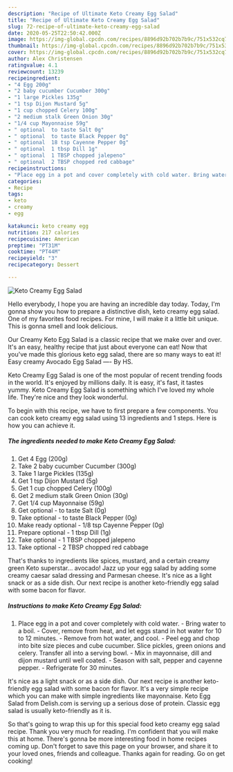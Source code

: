 ```yaml
---
description: "Recipe of Ultimate Keto Creamy Egg Salad"
title: "Recipe of Ultimate Keto Creamy Egg Salad"
slug: 72-recipe-of-ultimate-keto-creamy-egg-salad
date: 2020-05-25T22:50:42.000Z
image: https://img-global.cpcdn.com/recipes/8896d92b702b7b9c/751x532cq70/keto-creamy-egg-salad-recipe-main-photo.jpg
thumbnail: https://img-global.cpcdn.com/recipes/8896d92b702b7b9c/751x532cq70/keto-creamy-egg-salad-recipe-main-photo.jpg
cover: https://img-global.cpcdn.com/recipes/8896d92b702b7b9c/751x532cq70/keto-creamy-egg-salad-recipe-main-photo.jpg
author: Alex Christensen
ratingvalue: 4.1
reviewcount: 13239
recipeingredient:
- "4 Egg 200g"
- "2 baby cucumber Cucumber 300g"
- "1 large Pickles 135g"
- "1 tsp Dijon Mustard 5g"
- "1 cup chopped Celery 100g"
- "2 medium stalk Green Onion 30g"
- "1/4 cup Mayonnaise 59g"
- " optional  to taste Salt 0g"
- " optional  to taste Black Pepper 0g"
- " optional  18 tsp Cayenne Pepper 0g"
- " optional  1 tbsp Dill 1g"
- " optional  1 TBSP chopped jalepeno"
- " optional  2 TBSP chopped red cabbage"
recipeinstructions:
- "Place egg in a pot and cover completely with cold water. Bring water to a boil. Cover, remove from heat, and let eggs stand in hot water for 10 to 12 minutes. Remove from hot water, and cool. Peel egg and chop into bite size pieces and cube cucumber. Slice pickles, green onions and celery. Transfer all into a serving bowl. Mix in mayonnaise, dill and dijon mustard until well coated. Season with salt, pepper and cayenne pepper. Refrigerate for 30 minutes."
categories:
- Recipe
tags:
- keto
- creamy
- egg

katakunci: keto creamy egg 
nutrition: 217 calories
recipecuisine: American
preptime: "PT31M"
cooktime: "PT44M"
recipeyield: "3"
recipecategory: Dessert

---
```



![Keto Creamy Egg Salad](https://img-global.cpcdn.com/recipes/8896d92b702b7b9c/751x532cq70/keto-creamy-egg-salad-recipe-main-photo.jpg)

Hello everybody, I hope you are having an incredible day today. Today, I'm gonna show you how to prepare a distinctive dish, keto creamy egg salad. One of my favorites food recipes. For mine, I will make it a little bit unique. This is gonna smell and look delicious.

Our Creamy Keto Egg Salad is a classic recipe that we make over and over. It&#39;s an easy, healthy recipe that just about everyone can eat! Now that you&#39;ve made this glorious keto egg salad, there are so many ways to eat it! Easy creamy Avocado Egg Salad —- By HS.

Keto Creamy Egg Salad is one of the most popular of recent trending foods in the world. It's enjoyed by millions daily. It is easy, it's fast, it tastes yummy. Keto Creamy Egg Salad is something which I've loved my whole life. They're nice and they look wonderful.


To begin with this recipe, we have to first prepare a few components. You can cook keto creamy egg salad using 13 ingredients and 1 steps. Here is how you can achieve it.

<!--inarticleads1-->

##### The ingredients needed to make Keto Creamy Egg Salad:

1. Get 4 Egg (200g)
1. Take 2 baby cucumber Cucumber (300g)
1. Take 1 large Pickles (135g)
1. Get 1 tsp Dijon Mustard (5g)
1. Get 1 cup chopped Celery (100g)
1. Get 2 medium stalk Green Onion (30g)
1. Get 1/4 cup Mayonnaise (59g)
1. Get  optional - to taste Salt (0g)
1. Take  optional - to taste Black Pepper (0g)
1. Make ready  optional - 1/8 tsp Cayenne Pepper (0g)
1. Prepare  optional - 1 tbsp Dill (1g)
1. Take  optional - 1 TBSP chopped jalepeno
1. Take  optional - 2 TBSP chopped red cabbage


That&#39;s thanks to ingredients like spices, mustard, and a certain creamy green Keto superstar… avocado! Jazz up your egg salad by adding some creamy caesar salad dressing and Parmesan cheese. It&#39;s nice as a light snack or as a side dish. Our next recipe is another keto-friendly egg salad with some bacon for flavor. 

<!--inarticleads2-->

##### Instructions to make Keto Creamy Egg Salad:

1. Place egg in a pot and cover completely with cold water. - Bring water to a boil. - Cover, remove from heat, and let eggs stand in hot water for 10 to 12 minutes. - Remove from hot water, and cool. - Peel egg and chop into bite size pieces and cube cucumber. Slice pickles, green onions and celery. Transfer all into a serving bowl. - Mix in mayonnaise, dill and dijon mustard until well coated. - Season with salt, pepper and cayenne pepper. - Refrigerate for 30 minutes.


It&#39;s nice as a light snack or as a side dish. Our next recipe is another keto-friendly egg salad with some bacon for flavor. It&#39;s a very simple recipe which you can make with simple ingredients like mayonnaise. Keto Egg Salad from Delish.com is serving up a serious dose of protein. Classic egg salad is usually keto-friendly as it is. 

So that's going to wrap this up for this special food keto creamy egg salad recipe. Thank you very much for reading. I'm confident that you will make this at home. There's gonna be more interesting food in home recipes coming up. Don't forget to save this page on your browser, and share it to your loved ones, friends and colleague. Thanks again for reading. Go on get cooking!
